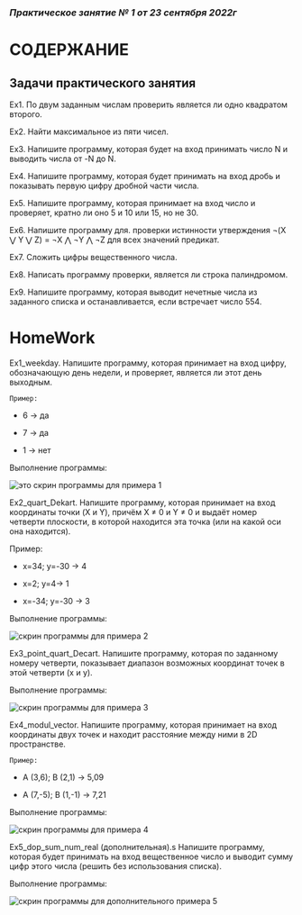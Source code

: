### *Практическое занятие № 1 от 23 сентября 2022г*

# СОДЕРЖАНИЕ

## Задачи практического занятия

Ex1. По двум заданным числам проверить является ли одно квадратом второго.

Ex2. Найти максимальное из пяти чисел.

Ex3. Напишите программу, которая будет на вход принимать число N и выводить числа от -N до N.

Ex4. Напишите программу, которая будет принимать на вход дробь и показывать первую цифру дробной части числа.

Ex5. Напишите программу, которая принимает на вход число и проверяет, кратно ли оно 5 и 10 или 15, но не 30.

Ex6. Напишите программу для. проверки истинности утверждения ¬(X ⋁ Y ⋁ Z) = ¬X ⋀ ¬Y ⋀ ¬Z для всех значений предикат.

Ex7. Сложить цифры вещественного числа.

Ex8. Написать программу проверки, является ли строка палиндромом.

Ex9. Напишите программу, которая выводит нечетные числа из заданного списка и останавливается, если встречает число 554.

# HomeWork

Ex1_weekday. Напишите программу, которая принимает на вход цифру, обозначающую день недели, и проверяет, является ли этот день выходным.

    Пример:

- 6 -> да

- 7 -> да

- 1 -> нет

Выполнение программы:

![это скрин программы для примера 1](Ex1_weekday.png)

Ex2_quart_Dekart. Напишите программу, которая принимает на вход координаты точки (X и Y), причём X ≠ 0 и Y ≠ 0 и выдаёт номер четверти плоскости, в которой находится эта точка (или на какой оси она находится).

   Пример:

- x=34; y=-30 -> 4

- x=2; y=4-> 1

- x=-34; y=-30 -> 3

Выполнение программы:

![скрин программы для примера 2](Ex2_quart_Dekart.png)

Ex3_point_quart_Decart. Напишите программу, которая по заданному номеру четверти, показывает диапазон возможных координат точек в этой четверти (x и y).

Выполнение программы:

![скрин программы для примера 3](Ex3_point_quart_Dekart.png)

Ex4_modul_vector. Напишите программу, которая принимает на вход координаты двух точек и находит расстояние между ними в 2D пространстве.

    Пример:

- A (3,6); B (2,1) -> 5,09

- A (7,-5); B (1,-1) -> 7,21

Выполнение программы:

![скрин программы для примера 4](Ex4_modul_vector.png)

Ex5_dop_sum_num_real (дополнительная).s Напишите программу, которая будет принимать на вход вещественное число и выводит сумму цифр этого числа (решить без использования списка).

Выполнение программы:

![скрин программы для дополнительного примера 5](Ex5_dop_sum_num_real.png)

